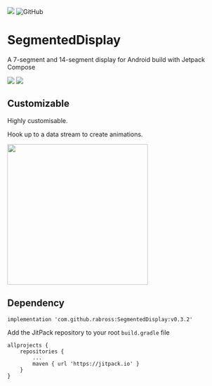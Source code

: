 [![](https://jitpack.io/v/rabross/SegmentedDisplay.svg)](https://jitpack.io/#rabross/SegmentedDisplay)
![GitHub](https://img.shields.io/github/license/rabross/SegmentedDisplay.svg)

# SegmentedDisplay
A 7-segment and 14-segment display for Android build with Jetpack Compose

<img src="https://user-images.githubusercontent.com/3681815/133940972-bdf921c4-7567-4bd6-b5b9-e8a5d1d3ba74.png">
<img src="https://user-images.githubusercontent.com/3681815/134777713-e61c2a27-1346-4591-9e34-2b76058607c4.png">

## Customizable
Highly customisable.

Hook up to a data stream to create animations.

<img width="320" src="https://user-images.githubusercontent.com/3681815/133637893-1fc3833e-e7b8-44b1-b7f4-48a8d42bd5e1.gif">

## Dependency

    implementation 'com.github.rabross:SegmentedDisplay:v0.3.2'

Add the JitPack repository to your root `build.gradle` file

    allprojects {
        repositories {
            ...
            maven { url 'https://jitpack.io' }
        }
    }

